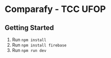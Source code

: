# Comparafy - TCC UFOP

## Getting Started

1. Run `npm install`
2. Run `npm install firebase`
3. Run `npm run dev`
